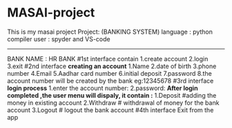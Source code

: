 # MASAI-project
This is my masai project 
Project: (BANKING SYSTEM)
language : python
compiler user : spyder and VS-code
*************************
BANK NAME : HR BANK 
#1st interface contain 
  1.create account
  2.login
  3.exit
#2nd interface 
  **creating an account**
  1.Name
  2.date of birth
  3.phone number
  4.Email
  5.Aadhar card number
  6.initial deposit
  7.password
  8.the account number will be created by the bank eg:12345678
#3rd interface  
   **login process**
   1.enter the account number:
   2.password:
   **After login completed ,the user menu will dispaly, it contain :**
     1.Deposit #adding the money in existing account 
     2.Withdraw # withdrawal of money for the bank account
     3.Logout # logout the bank account
  #4th interface 
    Exit from the app
